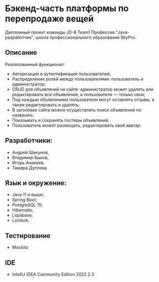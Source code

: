 # Бэкенд-часть платформы по перепродаже вещей

Дипломный проект команды JD-8 Team1
Профессия "Java-разработчик", школа профессионального образования SkyPro.

## Описание 

Реализованный функционал:
- Авторизация и аутентификация пользователей;
- Распределение ролей между пользователями: пользователь и администратор;
- CRUD для объявлений на сайте: администратор может удалять или редактировать все объявления, а пользователи — только свои;
- Под каждым объявлением пользователи могут оставлять отзывы, а также редактировать и удалять;
- В заголовке сайта можно осуществлять поиск объявлений по названию;
- Показывать и сохранять постеры объявлений;
- Пользователь может размещать, редактировать свой аватар.

## Разработчики: 
- Андрей Шикунов,
- Владимир Быков, 
- Игорь Аникеев, 
- Тамара Дуплева

## Язык и окружение:
- Java 11 и выше;
- Spring Boot;
- PostgreSQL 15;
- Hibernate;
- Liquibase;
- Lombok.

## Тестирование
- Mockito

## IDE
- IntelliJ IDEA Community Edition 2022.2.3
